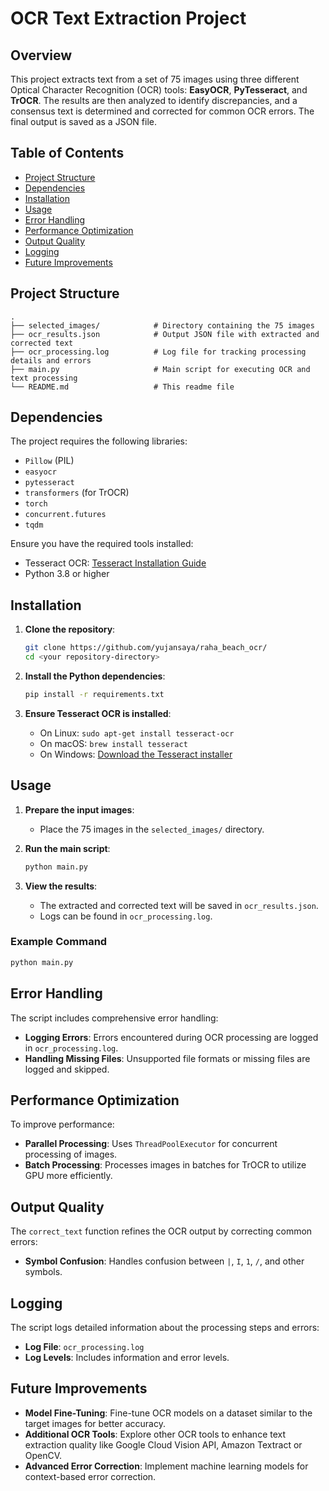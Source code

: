 # OCR Text Extraction Project

## Overview

This project extracts text from a set of 75 images using three different Optical Character Recognition (OCR) tools: **EasyOCR**, **PyTesseract**, and **TrOCR**. The results are then analyzed to identify discrepancies, and a consensus text is determined and corrected for common OCR errors. The final output is saved as a JSON file.

## Table of Contents

- [Project Structure](#project-structure)
- [Dependencies](#dependencies)
- [Installation](#installation)
- [Usage](#usage)
- [Error Handling](#error-handling)
- [Performance Optimization](#performance-optimization)
- [Output Quality](#output-quality)
- [Logging](#logging)
- [Future Improvements](#future-improvements)

## Project Structure

```
.
├── selected_images/            # Directory containing the 75 images
├── ocr_results.json            # Output JSON file with extracted and corrected text
├── ocr_processing.log          # Log file for tracking processing details and errors
├── main.py                     # Main script for executing OCR and text processing
└── README.md                   # This readme file
```

## Dependencies

The project requires the following libraries:

- `Pillow` (PIL)
- `easyocr`
- `pytesseract`
- `transformers` (for TrOCR)
- `torch`
- `concurrent.futures`
- `tqdm`

Ensure you have the required tools installed:

- Tesseract OCR: [Tesseract Installation Guide](https://github.com/tesseract-ocr/tesseract)
- Python 3.8 or higher

## Installation

1. **Clone the repository**:
   ```bash
   git clone https://github.com/yujansaya/raha_beach_ocr/
   cd <your repository-directory>
   ```

2. **Install the Python dependencies**:
   ```bash
   pip install -r requirements.txt
   ```

3. **Ensure Tesseract OCR is installed**:
   - On Linux: `sudo apt-get install tesseract-ocr`
   - On macOS: `brew install tesseract`
   - On Windows: [Download the Tesseract installer](https://github.com/tesseract-ocr/tesseract/wiki)

## Usage

1. **Prepare the input images**:
   - Place the 75 images in the `selected_images/` directory.

2. **Run the main script**:
   ```bash
   python main.py
   ```

3. **View the results**:
   - The extracted and corrected text will be saved in `ocr_results.json`.
   - Logs can be found in `ocr_processing.log`.

### Example Command

```bash
python main.py
```

## Error Handling

The script includes comprehensive error handling:
- **Logging Errors**: Errors encountered during OCR processing are logged in `ocr_processing.log`.
- **Handling Missing Files**: Unsupported file formats or missing files are logged and skipped.

## Performance Optimization

To improve performance:
- **Parallel Processing**: Uses `ThreadPoolExecutor` for concurrent processing of images.
- **Batch Processing**: Processes images in batches for TrOCR to utilize GPU more efficiently.

## Output Quality

The `correct_text` function refines the OCR output by correcting common errors:
- **Symbol Confusion**: Handles confusion between `|`, `I`, `1`, `/`, and other symbols.

## Logging

The script logs detailed information about the processing steps and errors:
- **Log File**: `ocr_processing.log`
- **Log Levels**: Includes information and error levels.

## Future Improvements

- **Model Fine-Tuning**: Fine-tune OCR models on a dataset similar to the target images for better accuracy.
- **Additional OCR Tools**: Explore other OCR tools to enhance text extraction quality like Google Cloud Vision API, Amazon Textract or OpenCV.
- **Advanced Error Correction**: Implement machine learning models for context-based error correction.
